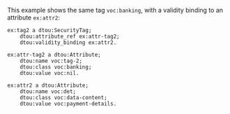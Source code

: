 This example shows the same tag `voc:banking`, with a validity binding to an attribute `ex:attr2`:

<!-- If deleting this comment, the code formatting will be errornous. -->

```turtle
ex:tag2 a dtou:SecurityTag;
    dtou:attribute_ref ex:attr-tag2;
    dtou:validity_binding ex:attr2.

ex:attr-tag2 a dtou:Attribute;
    dtou:name voc:tag-2;
    dtou:class voc:banking;
    dtou:value voc:nil.

ex:attr2 a dtou:Attribute;
    dtou:name voc:det; 
    dtou:class voc:data-content; 
    dtou:value voc:payment-details.
```